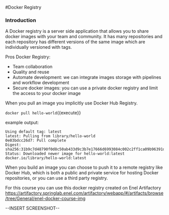 #Docker Registry

### Introduction

A Docker registry is a server side application that allows you to share docker
images with your team and community.
It has many repositories and each repository has different versions of the same image which are
individually versioned with tags.


Pros Docker Registry:
- Team collaboration
- Quality and reuse
- Automate development: we can integrate images storage with pipelines and workflow development
- Secure docker images: you can use a private docker registry and limit the access to your 
  docker image


When you pull an image you implicitly use Docker Hub Registry.

`docker pull hello-world`{{execute}}

example output:
```
Using default tag: latest
latest: Pulling from library/hello-world
0e03bdcc26d7: Pull complete 
Digest: sha256:31b9c7d48790f0d8c50ab433d9c3b7e17666d6993084c002c2ff1ca09b96391d
Status: Downloaded newer image for hello-world:latest
docker.io/library/hello-world:latest
```

When you build an image you can choose to push it to a remote registry like Docker Hub,
which is both a public and private service for hosting Docker repositories, or you can use
a third party registry.

For this course you can use this docker registry created on Enel Artifactory 
https://artifactory.springlab.enel.com/artifactory/webapp/#/artifacts/browse/tree/General/enel-docker-course-img

--INSERT SCREENSHOT--







